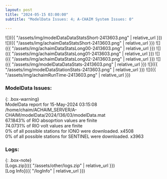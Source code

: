 ```yaml
---
layout: post
title: "2024-05-15 03:00:00"
subtitle: "ModelData Issues: 4; A-CHAIM System Issues: 0"

---
```


![]({{ "/assets/img/modelDataDataStatsShort-2413603.png" | relative_url }})
![]({{ "/assets/img/achaimDataStatsShort-2413603.png" | relative_url }})
![]({{ "/assets/img/achaimDataStatsLong00-2413603.png" | relative_url }})
![]({{ "/assets/img/achaimDataStatsLong01-2413603.png" | relative_url }})
![]({{ "/assets/img/achaimDataStatsLong02-2413603.png" | relative_url }})
![]({{ "/assets/img/modelDataDataStats-2413603.png" | relative_url }})
![]({{ "/assets/img/modelDataStationStats-2413603.png" | relative_url }})
![]({{ "/assets/img/achaimRunTime-2413603.png" | relative_url }})


### ModelData Issues:  
  
{: .box-warning}  
 ModelData report for 15-May-2024 03:15:08   
 /home/chaim/ACHAIM_SERVER/A-CHAIM/modelData/2024/136/03/modelData.mat   
 67.1843% of RIO absoprtion values are finite   
 74.0731% of RIO volt values are finite   
 0% of all possible stations for IONO were downloaded. x4508   
 0% of all possible stations for SENTINEL were downloaded. x3963   
  


### Logs:  
  
{: .box-note}  
[Logs.zip]({{ "/assets/other/logs.zip" | relative_url }})  
[Log Info]({{ "/logInfo" | relative_url }})  
